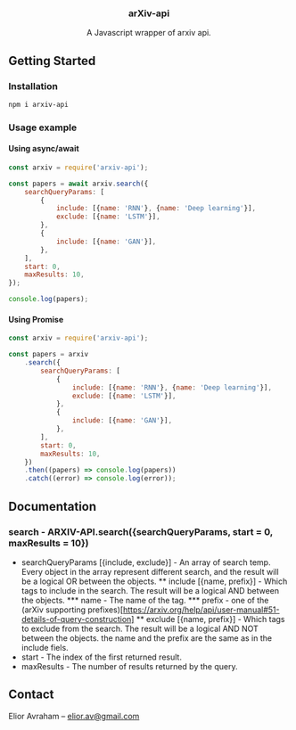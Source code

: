 <p align="center">
  <h3 align="center">arXiv-api</h3>

  <p align="center">
    A Javascript wrapper of arxiv api.
  </p>
</p>

## Getting Started
### Installation

```sh
npm i arxiv-api
```

### Usage example

#### Using async/await
```js
const arxiv = require('arxiv-api');

const papers = await arxiv.search({
	searchQueryParams: [
		{
			include: [{name: 'RNN'}, {name: 'Deep learning'}],
			exclude: [{name: 'LSTM'}],
		},
		{
			include: [{name: 'GAN'}],
		},
	],
	start: 0,
	maxResults: 10,
});

console.log(papers);
```

#### Using Promise
```js
const arxiv = require('arxiv-api');

const papers = arxiv
	.search({
		searchQueryParams: [
			{
				include: [{name: 'RNN'}, {name: 'Deep learning'}],
				exclude: [{name: 'LSTM'}],
			},
			{
				include: [{name: 'GAN'}],
			},
		],
		start: 0,
		maxResults: 10,
	})
	.then((papers) => console.log(papers))
	.catch((error) => console.log(error));
```
## Documentation
### search - ARXIV-API.search({searchQueryParams, start = 0, maxResults = 10})
* searchQueryParams [{include, exclude}] - An array of search temp. Every object in the array represent different search, and the result will be a logical OR between the objects.
** include [{name, prefix}] - Which tags to include in the search. The result will be a logical AND between the objects.
*** name - The name of the tag.
*** prefix - one of the (arXiv supporting prefixes)[https://arxiv.org/help/api/user-manual#51-details-of-query-construction]
** exclude [{name, prefix}] - Which tags to exclude from the search. The result will be a logical AND NOT between the objects. the name and the prefix are the same as in the include fiels.
* start - The index of the first returned result.
* maxResults - The number of results returned by the query.

## Contact
Elior Avraham – elior.av@gmail.com

